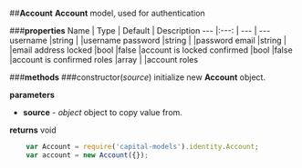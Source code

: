 ##**Account**
**Account** model, used for authentication

###**properties**
Name 						| Type 			| Default 	    | Description
--- 						|:---:			| --- 			| ---
username					|string			|				|username
password					|string			|				|password
email	 					|string			|				|email address
locked	 					|bool			|false			|account is locked 
confirmed 					|bool			|false			|account is confirmed
roles		 			    |array	  		|				|account roles

###**methods**
###constructor(*source*)
initialize new **Account** object.

**parameters**
 
 - **source** - *object*
	object to copy value from.

		
**returns**
void
	
```javascript
	var Account = require('capital-models').identity.Account;
	var account = new Account({});
```	
